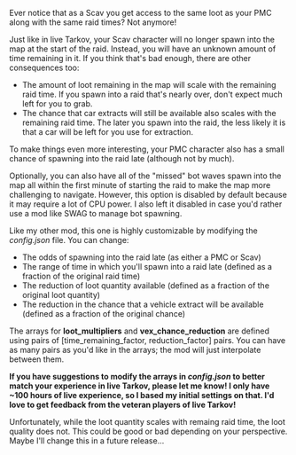 Ever notice that as a Scav you get access to the same loot as your PMC along with the same raid times? Not anymore!

Just like in live Tarkov, your Scav character will no longer spawn into the map at the start of the raid. Instead, you will have an unknown amount of time remaining in it. If you think that's bad enough, there are other consequences too:
* The amount of loot remaining in the map will scale with the remaining raid time. If you spawn into a raid that's nearly over, don't expect much left for you to grab.
* The chance that car extracts will still be available also scales with the remaining raid time. The later you spawn into the raid, the less likely it is that a car will be left for you use for extraction.

To make things even more interesting, your PMC character also has a small chance of spawning into the raid late (although not by much).

Optionally, you can also have all of the "missed" bot waves spawn into the map all within the first minute of starting the raid to make the map more challenging to navigate. However, this option is disabled by default because it may require a lot of CPU power. I also left it disabled in case you'd rather use a mod like SWAG to manage bot spawning. 

Like my other mod, this one is highly customizable by modifying the *config.json* file. You can change:
* The odds of spawning into the raid late (as either a PMC or Scav)
* The range of time in which you'll spawn into a raid late (defined as a fraction of the original raid time)
* The reduction of loot quantity available (defined as a fraction of the original loot quantity)
* The reduction in the chance that a vehicle extract will be available (defined as a fraction of the original chance)

The arrays for **loot_multipliers** and **vex_chance_reduction** are defined using pairs of [time_remaining_factor, reduction_factor] pairs. You can have as many pairs as you'd like in the arrays; the mod will just interpolate between them. 

**If you have suggestions to modify the arrays in *config.json* to better match your experience in live Tarkov, please let me know! I only have ~100 hours of live experience, so I based my initial settings on that. I'd love to get feedback from the veteran players of live Tarkov!**

Unfortunately, while the loot quantity scales with remaing raid time, the loot quality does not. This could be good or bad depending on your perspective. Maybe I'll change this in a future release...
